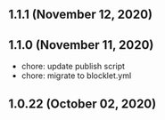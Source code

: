 ## 1.1.1 (November 12, 2020)



## 1.1.0 (November 11, 2020)

- chore: update publish script
- chore: migrate to blocklet.yml

## 1.0.22 (October 02, 2020)
